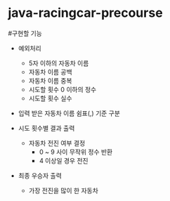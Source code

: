 # java-racingcar-precourse

#구현할 기능

+ 예외처리
  + 5자 이하의 자동차 이름
  + 자동차 이름 공백
  + 자동차 이름 중복
  + 시도할 횟수 0 이하의 정수
  + 시도할 횟수 실수

+ 입력 받은 자동차 이름 쉼표(,) 기준 구분

+ 시도 횟수별 결과 출력
  + 자동차 전진 여부 결정
    + 0 ~ 9 사이 무작위 정수 반환
    + 4 이상일 경우 전진

+ 최종 우승자 출력
  + 가장 전진을 많이 한 자동차
